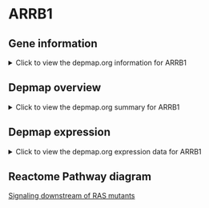 <h1>ARRB1</h1>

<h2>Gene information</h2>
<details>
  <summary>Click to view the depmap.org information for ARRB1</summary>
  <iframe src="https://depmap.org/portal/gene/ARRB1?tab=about" style="border:none;width:100%;height:800px"></iframe>
</details>

<h2>Depmap overview</h2>
<details>
  <summary>Click to view the depmap.org summary for ARRB1</summary>
  <iframe src="https://depmap.org/portal/gene/ARRB1?tab=overview" style="border:none;width:100%;height:800px"></iframe>
</details>

<h2>Depmap expression</h2>
<details>
  <summary>Click to view the depmap.org expression data for ARRB1</summary>
  <iframe src="https://depmap.org/portal/gene/ARRB1?tab=characterization" style="border:none;width:100%;height:800px"></iframe>
</details>



<h2>Reactome Pathway diagram</h2>
<a href="https://reactome.org/PathwayBrowser/#/R-HSA-9649948" target="_BLANK">Signaling downstream of RAS mutants</a>



